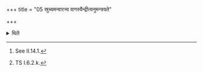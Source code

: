 +++
title = "05 स्रुच्यमन्वारभ्य वागस्यैन्द्रीत्यनुमन्त्रयते"

+++

<details><summary>थिते</summary>

5. Having held the (Adhvaryu while he is offering the) Āghāra-libation to be offered by means ladle (viz. Juhū), he addresses it (the libation)[^1] with vāgasyaindrī...[^2]  

[^1]: See II.14.1.  

[^2]: TS I.6.2.k.
</details>
